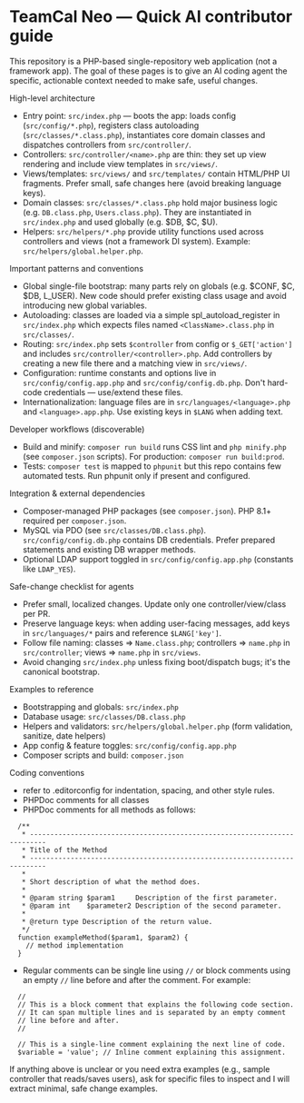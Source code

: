 # TeamCal Neo — Quick AI contributor guide

This repository is a PHP-based single-repository web application (not a framework app). The goal of these pages is to give an AI coding agent the specific, actionable context needed to make safe, useful changes.

High-level architecture
- Entry point: `src/index.php` — boots the app: loads config (`src/config/*.php`), registers class autoloading (`src/classes/*.class.php`), instantiates core domain classes and dispatches controllers from `src/controller/`.
- Controllers: `src/controller/<name>.php` are thin: they set up view rendering and include view templates in `src/views/`.
- Views/templates: `src/views/` and `src/templates/` contain HTML/PHP UI fragments. Prefer small, safe changes here (avoid breaking language keys).
- Domain classes: `src/classes/*.class.php` hold major business logic (e.g. `DB.class.php`, `Users.class.php`). They are instantiated in `src/index.php` and used globally (e.g. $DB, $C, $U).
- Helpers: `src/helpers/*.php` provide utility functions used across controllers and views (not a framework DI system). Example: `src/helpers/global.helper.php`.

Important patterns and conventions
- Global single-file bootstrap: many parts rely on globals (e.g. $CONF, $C, $DB, L_USER). New code should prefer existing class usage and avoid introducing new global variables.
- Autoloading: classes are loaded via a simple spl_autoload_register in `src/index.php` which expects files named `<ClassName>.class.php` in `src/classes/`.
- Routing: `src/index.php` sets `$controller` from config or `$_GET['action']` and includes `src/controller/<controller>.php`. Add controllers by creating a new file there and a matching view in `src/views/`.
- Configuration: runtime constants and options live in `src/config/config.app.php` and `src/config/config.db.php`. Don't hard-code credentials — use/extend these files.
- Internationalization: language files are in `src/languages/<language>.php` and `<language>.app.php`. Use existing keys in `$LANG` when adding text.

Developer workflows (discoverable)
- Build and minify: `composer run build` runs CSS lint and `php minify.php` (see `composer.json` scripts). For production: `composer run build:prod`.
- Tests: `composer test` is mapped to `phpunit` but this repo contains few automated tests. Run phpunit only if present and configured.

Integration & external dependencies
- Composer-managed PHP packages (see `composer.json`). PHP 8.1+ required per `composer.json`.
- MySQL via PDO (see `src/classes/DB.class.php`). `src/config/config.db.php` contains DB credentials. Prefer prepared statements and existing DB wrapper methods.
- Optional LDAP support toggled in `src/config/config.app.php` (constants like `LDAP_YES`).

Safe-change checklist for agents
- Prefer small, localized changes. Update only one controller/view/class per PR.
- Preserve language keys: when adding user-facing messages, add keys in `src/languages/*` pairs and reference `$LANG['key']`.
- Follow file naming: classes => `Name.class.php`; controllers => `name.php` in `src/controller`; views => `name.php` in `src/views`.
- Avoid changing `src/index.php` unless fixing boot/dispatch bugs; it's the canonical bootstrap.

Examples to reference
- Bootstrapping and globals: `src/index.php`
- Database usage: `src/classes/DB.class.php`
- Helpers and validators: `src/helpers/global.helper.php` (form validation, sanitize, date helpers)
- App config & feature toggles: `src/config/config.app.php`
- Composer scripts and build: `composer.json`

Coding conventions
- refer to .editorconfig for indentation, spacing, and other style rules.
- PHPDoc comments for all classes
- PHPDoc comments for all methods as follows:

```
  /**
   * --------------------------------------------------------------------------
   * Title of the Method
   * --------------------------------------------------------------------------
   *
   * Short description of what the method does.
   *
   * @param string $param1     Description of the first parameter.
   * @param int    $parameter2 Description of the second parameter.
   *
   * @return type Description of the return value.
   */
  function exampleMethod($param1, $param2) {
    // method implementation
  }
```
- Regular comments can be single line using `//` or block comments using an empty `//` line before and after the comment. For example:

```
  //
  // This is a block comment that explains the following code section.
  // It can span multiple lines and is separated by an empty comment
  // line before and after.
  //

  // This is a single-line comment explaining the next line of code.
  $variable = 'value'; // Inline comment explaining this assignment.
```


If anything above is unclear or you need extra examples (e.g., sample controller that reads/saves users), ask for specific files to inspect and I will extract minimal, safe change examples.
